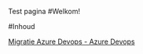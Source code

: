 Test pagina
#Welkom!


#Inhoud

[Migratie Azure Devops - Azure Devops](./AzureDevopsAzureDevopsMigratie.html)